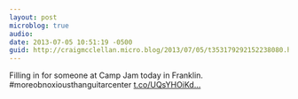 ```yaml
---
layout: post
microblog: true
audio: 
date: 2013-07-05 10:51:19 -0500
guid: http://craigmcclellan.micro.blog/2013/07/05/t353179292152238080.html
---
```

Filling in for someone at Camp Jam today in Franklin. #moreobnoxiousthanguitarcenter [t.co/UQsYHOiKd...](https://t.co/UQsYHOiKdt)
